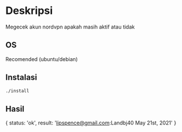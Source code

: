 # Deskripsi
Megecek akun nordvpn apakah masih aktif atau tidak

## OS
Recomended (ubuntu/debian)

## Instalasi
```bash
./install
```

## Hasil
{ status: 'ok', result: 'lipspence@gmail.com:Landbj40 May 21st, 2021' }
